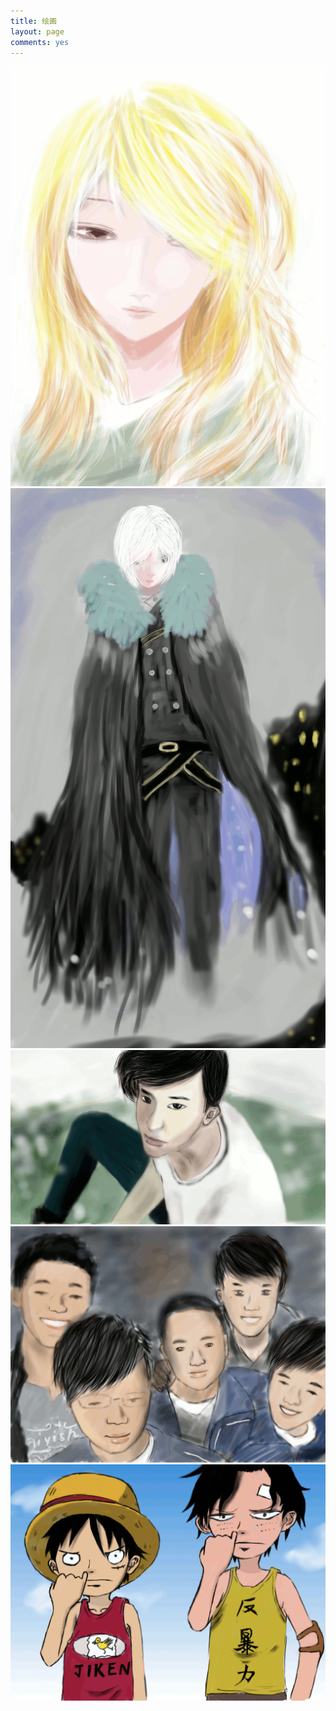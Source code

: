```yaml
---
title: 绘画
layout: page
comments: yes
---
```

<link rel="stylesheet" href="/draw/css/draw.css" />
<div id="draw"><img src="./image/2014-02-06.gif"></img></div>
<div id="draw"><img src="./image/2014-02-06-01.gif"></img></div>
<div id="draw"><img src="./image/2014-02-03.gif"></img></div>
<div id="draw"><img src="./image/2014-02-03-02.gif"></img></div>
<div id="draw"><img src="./image/2014-01-21.gif"></img></div>
